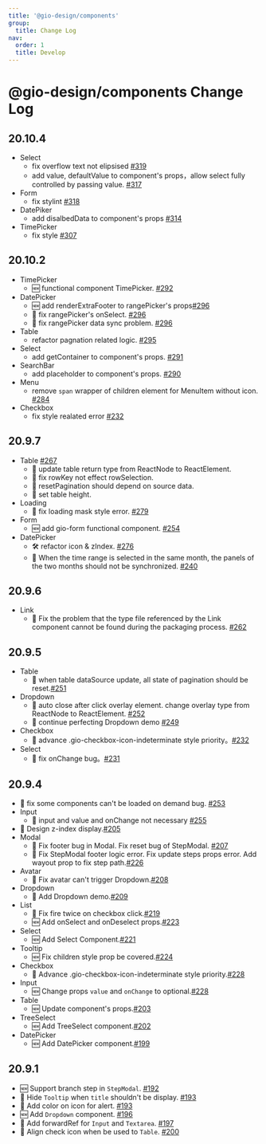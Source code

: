 ```yaml
---
title: '@gio-design/components'
group:
  title: Change Log
nav:
  order: 1
  title: Develop
---
```


# @gio-design/components Change Log

## 20.10.4

- Select
  - fix overflow text not elipsised [#319](https://github.com/growingio/gio-design/pull/319)
  - add value, defaultValue to component's props，allow select fully controlled by passing value. [#317](https://github.com/growingio/gio-design/pull/317)
- Form
  - fix stylint [#318](https://github.com/growingio/gio-design/pull/318)
- DatePiker
  - add disalbedData to component's props [#314](https://github.com/growingio/gio-design/pull/314/)
- TimePicker
  - fix style [#307](https://github.com/growingio/gio-design/pull/307)

## 20.10.2

- TimePicker
  - 🆕 functional component TimePicker. [#292](https://github.com/growingio/gio-design/pull/292)
- DatePicker
  - 🆕 add renderExtraFooter to rangePicker's props[#296](https://github.com/growingio/gio-design/pull/296)
  - 🐛 fix rangePicker's onSelect. [#296](https://github.com/growingio/gio-design/pull/296)
  - 🐛 fix rangePicker data sync problem. [#296](https://github.com/growingio/gio-design/pull/296)
- Table
  - refactor pagnation related logic. [#295](https://github.com/growingio/gio-design/pull/295)
- Select
  - add getContainer to component's props. [#291](https://github.com/growingio/gio-design/pull/291)
- SearchBar
  - add placeholder to component's props. [#290](https://github.com/growingio/gio-design/pull/290)
- Menu
  - remove `span` wrapper of children element for MenuItem without icon. [#284](https://github.com/growingio/gio-design/pull/284)
- Checkbox
  - fix style realated error [#232](https://github.com/growingio/gio-design/pull/232)

## 20.9.7

- Table [#267](https://github.com/growingio/gio-design/pull/267)
  - 🐛 update table return type from ReactNode to ReactElement.
  - 🐛 fix rowKey not effect rowSelection.
  - 🐛 resetPagination should depend on source data.
  - 🐛 set table height.
- Loading
  - 🐛 fix loading mask style error. [#279](https://github.com/growingio/gio-design/pull/279)
- Form
  - 🆕 add gio-form functional component. [#254](https://github.com/growingio/gio-design/pull/254)
- DatePicker
  - 🛠 refactor icon & zIndex. [#276](https://github.com/growingio/gio-design/pull/276)
  - 🐛 When the time range is selected in the same month, the panels of the two months should not be synchronized. [#240](https://github.com/growingio/gio-design/pull/240)

## 20.9.6

- Link
  - 🐛 Fix the problem that the type file referenced by the Link component cannot be found during the packaging process. [#262](https://github.com/growingio/gio-design/pull/262)

## 20.9.5

- Table
  - 🐛 when table dataSource update, all state of pagination should be reset.[#251](https://github.com/growingio/gio-design/pull/251)
- Dropdown
  - 🐛 auto close after click overlay element. change overlay type from ReactNode to ReactElement. [#252](https://github.com/growingio/gio-design/pull/252)
  - 📖 continue perfecting Dropdown demo [#249](https://github.com/growingio/gio-design/pull/249)
- Checkbox
  - 💄 advance .gio-checkbox-icon-indeterminate style priority。[#232](https://github.com/growingio/gio-design/pull/232)
- Select
  - 🐛 fix onChange bug。[#231](https://github.com/growingio/gio-design/pull/231)

## 20.9.4

- 🐛 fix some components can't be loaded on demand bug. [#253](https://github.com/growingio/gio-design/pull/253)
- Input
  - 🐛 input and value and onChange not necessary [#255](https://github.com/growingio/gio-design/pull/255)
- 💄 Design z-index display.[#205](https://github.com/growingio/gio-design/pull/205)
- Modal
  - 🐛 Fix footer bug in Modal. Fix reset bug of StepModal. [#207](https://github.com/growingio/gio-design/pull/207)
  - 🐛 Fix StepModal footer logic error. Fix update steps props error. Add wayout prop to fix step path.[#226](https://github.com/growingio/gio-design/pull/226)
- Avatar
  - 🐛 Fix avatar can't trigger Dropdown.[#208](https://github.com/growingio/gio-design/pull/208)
- Dropdown
  - 📖 Add Dropdown demo.[#209](https://github.com/growingio/gio-design/pull/209)
- List
  - 🐛 Fix fire twice on checkbox click.[#219](https://github.com/growingio/gio-design/pull/219)
  - 🆕 Add onSelect and onDeselect props.[#223](https://github.com/growingio/gio-design/pull/223)
- Select
  - 🆕 Add Select Component.[#221](https://github.com/growingio/gio-design/pull/221)
- Tooltip
  - 🆕 Fix children style prop be covered.[#224](https://github.com/growingio/gio-design/pull/224)
- Checkbox
  - 💄 Advance .gio-checkbox-icon-indeterminate style priority.[#228](https://github.com/growingio/gio-design/pull/227)
- Input
  - 🆕 Change props `value` and `onChange` to optional.[#228](https://github.com/growingio/gio-design/pull/228)
- Table
  - 🆕 Update component's props.[#203](https://github.com/growingio/gio-design/pull/203)
- TreeSelect
  - 🆕 Add TreeSelect component.[#202](https://github.com/growingio/gio-design/pull/202)
- DatePicker
  - 🆕 Add DatePicker component.[#199](https://github.com/growingio/gio-design/pull/199)

## 20.9.1

- 🆕 Support branch step in `StepModal`. [#192](https://github.com/growingio/gio-design/pull/192)
- 🐛 Hide `Tooltip` when `title` shouldn't be display. [#193](https://github.com/growingio/gio-design/pull/193)
- 🐛 Add color on icon for alert. [#193](https://github.com/growingio/gio-design/pull/193)
- 🆕 Add `Dropdown` component. [#196](https://github.com/growingio/gio-design/pull/196)
- 🐛 Add forwardRef for `Input` and `Textarea`. [#197](https://github.com/growingio/gio-design/pull/197)
- 🐛 Align check icon when be used to `Table`. [#200](https://github.com/growingio/gio-design/pull/200)
